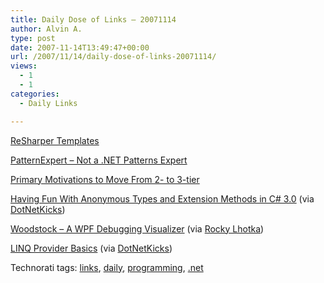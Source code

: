 ```yaml
---
title: Daily Dose of Links – 20071114
author: Alvin A.
type: post
date: 2007-11-14T13:49:47+00:00
url: /2007/11/14/daily-dose-of-links-20071114/
views:
  - 1
  - 1
categories:
  - Daily Links

---
```

<a href="http://codebetter.com/blogs/jean-paul_boodhoo/archive/2007/11/13/resharper-templates.aspx" target="_blank">ReSharper Templates</a>

<a href="http://codebetter.com/blogs/donxml/archive/2007/11/13/patternexpert-not-a-net-patterns-expert.aspx" target="_blank">PatternExpert &#8211; Not a .NET Patterns Expert</a>

<a href="http://www.lhotka.net/weblog/PrimaryMotivationsToMoveFrom2To3tier.aspx" target="_blank">Primary Motivations to Move From 2- to 3-tier</a>

<a href="http://www.lowendahl.net/showShout.aspx?id=175" target="_blank">Having Fun With Anonymous Types and Extension Methods in C# 3.0</a> (via <a href="http://www.dotnetkicks.com/csharp/Having_Fun_with_Anonymous_types_and_Extension_Methods_in_C_3_0" target="_blank">DotNetKicks</a>)

<a href="http://www.codeproject.com/useritems/WoodstockForWPF.asp" target="_blank">Woodstock &#8211; A WPF Debugging Visualizer</a> (via <a href="http://www.lhotka.net/weblog/WPFDebuggingVisualizer.aspx" target="_blank">Rocky Lhotka</a>)

<a href="http://weblogs.asp.net/mehfuzh/archive/2007/11/11/my-article-at-dotnetslackers-for-linq-provider.aspx" target="_blank">LINQ Provider Basics</a> (via <a href="http://www.dotnetkicks.com/linq/LINQ_provider_Basics" target="_blank">DotNetKicks</a>)</p> 

<div class="wlWriterSmartContent" style="display:inline;margin:0;padding:0;">
  <!--dotnetkickit-->
</div></p> 

<div class="wlWriterSmartContent" style="display:inline;float:none;margin:0;padding:0;">
</div></p> 

<div class="wlWriterSmartContent" style="display:inline;margin:0;padding:0;">
  Technorati tags: <a href="http://technorati.com/tags/links" rel="tag">links</a>, <a href="http://technorati.com/tags/daily" rel="tag">daily</a>, <a href="http://technorati.com/tags/programming" rel="tag">programming</a>, <a href="http://technorati.com/tags/.net" rel="tag">.net</a>
</div>